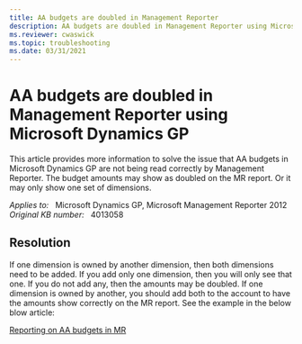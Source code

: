 ```yaml
---
title: AA budgets are doubled in Management Reporter
description: AA budgets are doubled in Management Reporter using Microsoft Dynamics GP. Provides a resolution.
ms.reviewer: cwaswick
ms.topic: troubleshooting
ms.date: 03/31/2021
---
```

# AA budgets are doubled in Management Reporter using Microsoft Dynamics GP

This article provides more information to solve the issue that AA budgets in Microsoft Dynamics GP are not being read correctly by Management Reporter. The budget amounts may show as doubled on the MR report. Or it may only show one set of dimensions.

_Applies to:_ &nbsp; Microsoft Dynamics GP, Microsoft Management Reporter 2012  
_Original KB number:_ &nbsp; 4013058

## Resolution

If one dimension is owned by another dimension, then both dimensions need to be added. If you add only one dimension, then you will only see that one. If you do not add any, then the amounts may be doubled. If one dimension is owned by another, you should add both to the account to have the amounts show correctly on the MR report. See the example in the below blow article:

[Reporting on AA budgets in MR](https://community.dynamics.com/blogs/post/?postid=6a43acd4-e5e9-4383-a9b7-d81fa862518a)


